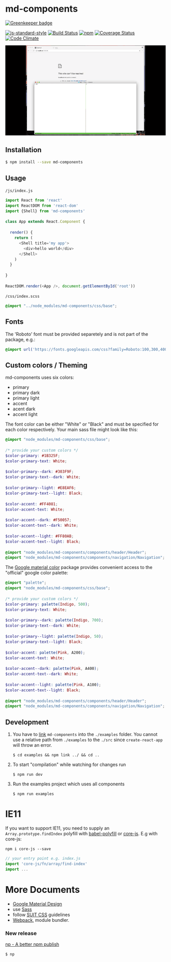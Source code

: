 
# md-components

[![Greenkeeper badge](https://badges.greenkeeper.io/HBM/md-components.svg)](https://greenkeeper.io/)

[![js-standard-style](https://img.shields.io/badge/code%20style-standard-brightgreen.svg)](http://standardjs.com/)
[![Build Status](https://travis-ci.org/HBM/md-components.svg?branch=master)](https://travis-ci.org/HBM/md-components)
[![npm](https://img.shields.io/npm/v/md-components.svg)](https://www.npmjs.com/package/md-components)
[![Coverage Status](https://coveralls.io/repos/github/HBM/md-components/badge.svg)](https://coveralls.io/github/HBM/md-components)
[![Code Climate](https://codeclimate.com/github/HBM/md-components/badges/gpa.svg)](https://codeclimate.com/github/HBM/md-components)

![](https://github.com/HBM/md-components/blob/master/examples/public/img/screencast.gif)

## Installation

```bash
$ npm install --save md-components
```

## Usage

`/js/index.js`

```js
import React from 'react'
import ReactDOM from 'react-dom'
import {Shell} from 'md-components'

class App extends React.Component {

  render() {
    return (
      <Shell title='my app'>
        <div>hello world</div>
      </Shell>
    )
  }

}

ReactDOM.render(<App />, document.getElementById('root'))
```

`/css/index.scss`

```scss
@import "../node_modules/md-components/css/base";
```

## Fonts

The 'Roboto' font must be provided separetely and is not part of the package, e.g.:

```css
@import url('https://fonts.googleapis.com/css?family=Roboto:100,300,400,500,700');
```

## Custom colors / Theming

md-components uses six colors:

 - primary
 - primary dark
 - primary light
 - accent
 - acent dark
 - accent light

The font color can be either "White" or "Black" and must be specified for each color respectively.
Your main sass file might look like this:

```scss
@import "node_modules/md-components/css/base";

/* provide your custom colors */
$color-primary: #1B325F;
$color-primary-text: White;

$color-primary--dark: #303F9F;
$color-primary-text--dark: White;

$color-primary--light: #E8EAF6;
$color-primary-text--light: Black;

$color-accent: #FF4081;
$color-accent-text: White;

$color-accent--dark: #F50057;
$color-accent-text--dark: White;

$color-accent--light: #FF80AB;
$color-accent-text--light: Black;

@import "node_modules/md-components/components/header/Header";
@import "node_modules/md-components/components/navigation/Navigation";
```

The [Google material color](https://github.com/danlevan/google-material-color) package provides convenient access to the "official" google color palette:

```scss
@import "palette";
@import "node_modules/md-components/css/base";

/* provide your custom colors */
$color-primary: palette(Indigo, 500);
$color-primary-text: White;

$color-primary--dark: palette(Indigo, 700);
$color-primary-text--dark: White;

$color-primary--light: palette(Indigo, 50);
$color-primary-text--light: Black;

$color-accent: palette(Pink, A200);
$color-accent-text: White;

$color-accent--dark: palette(Pink, A400);
$color-accent-text--dark: White;

$color-accent--light: palette(Pink, A100);
$color-accent-text--light: Black;

@import "node_modules/md-components/components/header/Header";
@import "node_modules/md-components/components/navigation/Navigation";
```

## Development

1.  You have to [link](https://docs.npmjs.com/cli/link) `md-components` into the `./examples` folder. You cannot use a relative path from `./examples` to the `./src` since `create-react-app` will throw an error.
    ```
    $ cd examples && npm link ../ && cd ..
    ```
2.  To start "compilation" while watching for changes run
    ```
    $ npm run dev
    ```
3.  Run the examples project which uses all components
    ```
    $ npm run examples
    ```

# IE11

If you want to support IE11, you need to supply an `Array.prototype.findIndex` polyfill with [babel-polyfill](https://babeljs.io/docs/usage/polyfill/) or [core-js](https://github.com/zloirock/core-js). E.g with core-js:

```shell
npm i core-js --save
```

```js
// your entry point e.g. index.js
import 'core-js/fn/array/find-index'
import ...
```

# More Documents
- [Google Material Design](https://www.google.com/design/spec/material-design/introduction.html)
- use [Sass](http://sass-lang.com/)
- follow [SUIT CSS](https://suitcss.github.io/) guidelines
- [Webpack](https://webpack.github.io/), module bundler.

### New release

[np - A better npm publish](https://github.com/sindresorhus/np)

```
$ np
```
